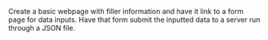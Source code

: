 Create a basic webpage with filler information and have it link to a form page for data inputs. Have that form submit the inputted data to a server run through a JSON file.